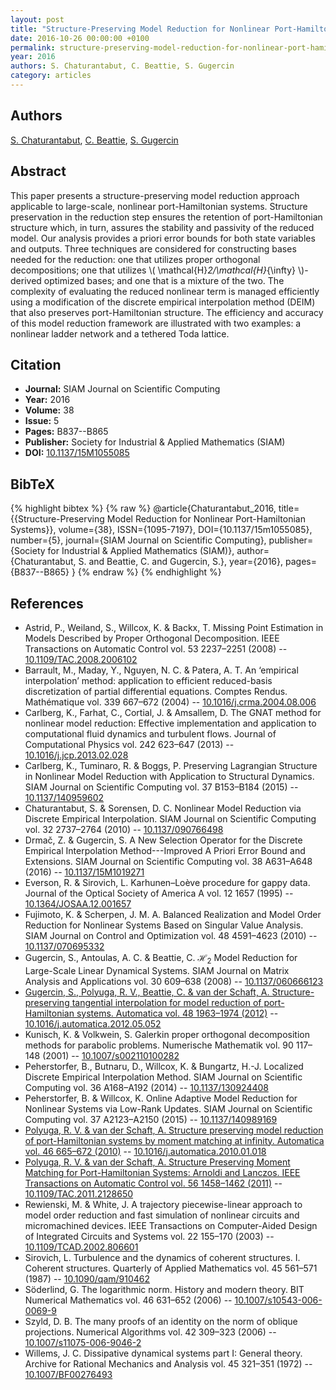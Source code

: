 ```yaml
---
layout: post
title: "Structure-Preserving Model Reduction for Nonlinear Port-Hamiltonian Systems"
date: 2016-10-26 00:00:00 +0100
permalink: structure-preserving-model-reduction-for-nonlinear-port-hamiltonian-systems
year: 2016
authors: S. Chaturantabut, C. Beattie, S. Gugercin
category: articles
---
```

 
## Authors
[S. Chaturantabut](authors/s_chaturantabut), [C. Beattie](authors/christopher_beattie), [S. Gugercin](authors/serkan_gugercin)
 
## Abstract
This paper presents a structure-preserving model reduction approach applicable to large-scale, nonlinear port-Hamiltonian systems. Structure preservation in the reduction step ensures the retention of port-Hamiltonian structure which, in turn, assures the stability and passivity of the reduced model. Our analysis provides a priori error bounds for both state variables and outputs. Three techniques are considered for constructing bases needed for the reduction: one that utilizes proper orthogonal decompositions; one that utilizes \\( \mathcal{H}_2/\mathcal{H}_{\infty} \\)-derived optimized bases; and one that is a mixture of the two. The complexity of evaluating the reduced nonlinear term is managed efficiently using a modification of the discrete empirical interpolation method (DEIM) that also preserves port-Hamiltonian structure. The efficiency and accuracy of this model reduction framework are illustrated with two examples: a nonlinear ladder network and a tethered Toda lattice.
 
## Citation
- **Journal:** SIAM Journal on Scientific Computing
- **Year:** 2016
- **Volume:** 38
- **Issue:** 5
- **Pages:** B837--B865
- **Publisher:** Society for Industrial & Applied Mathematics (SIAM)
- **DOI:** [10.1137/15M1055085](https://doi.org/10.1137/15M1055085)
 
## BibTeX
{% highlight bibtex %}
{% raw %}
@article{Chaturantabut_2016,
  title={{Structure-Preserving Model Reduction for Nonlinear Port-Hamiltonian Systems}},
  volume={38},
  ISSN={1095-7197},
  DOI={10.1137/15m1055085},
  number={5},
  journal={SIAM Journal on Scientific Computing},
  publisher={Society for Industrial & Applied Mathematics (SIAM)},
  author={Chaturantabut, S. and Beattie, C. and Gugercin, S.},
  year={2016},
  pages={B837--B865}
}
{% endraw %}
{% endhighlight %}
 
## References
- Astrid, P., Weiland, S., Willcox, K. & Backx, T. Missing Point Estimation in Models Described by Proper Orthogonal Decomposition. IEEE Transactions on Automatic Control vol. 53 2237–2251 (2008) -- [10.1109/TAC.2008.2006102](https://doi.org/10.1109/TAC.2008.2006102)
- Barrault, M., Maday, Y., Nguyen, N. C. & Patera, A. T. An ‘empirical interpolation’ method: application to efficient reduced-basis discretization of partial differential equations. Comptes Rendus. Mathématique vol. 339 667–672 (2004) -- [10.1016/j.crma.2004.08.006](https://doi.org/10.1016/j.crma.2004.08.006)
- Carlberg, K., Farhat, C., Cortial, J. & Amsallem, D. The GNAT method for nonlinear model reduction: Effective implementation and application to computational fluid dynamics and turbulent flows. Journal of Computational Physics vol. 242 623–647 (2013) -- [10.1016/j.jcp.2013.02.028](https://doi.org/10.1016/j.jcp.2013.02.028)
- Carlberg, K., Tuminaro, R. & Boggs, P. Preserving Lagrangian Structure in Nonlinear Model Reduction with Application to Structural Dynamics. SIAM Journal on Scientific Computing vol. 37 B153–B184 (2015) -- [10.1137/140959602](https://doi.org/10.1137/140959602)
- Chaturantabut, S. & Sorensen, D. C. Nonlinear Model Reduction via Discrete Empirical Interpolation. SIAM Journal on Scientific Computing vol. 32 2737–2764 (2010) -- [10.1137/090766498](https://doi.org/10.1137/090766498)
- Drmač, Z. & Gugercin, S. A New Selection Operator for the Discrete Empirical Interpolation Method---Improved A Priori Error Bound and Extensions. SIAM Journal on Scientific Computing vol. 38 A631–A648 (2016) -- [10.1137/15M1019271](https://doi.org/10.1137/15M1019271)
- Everson, R. & Sirovich, L. Karhunen–Loève procedure for gappy data. Journal of the Optical Society of America A vol. 12 1657 (1995) -- [10.1364/JOSAA.12.001657](https://doi.org/10.1364/JOSAA.12.001657)
- Fujimoto, K. & Scherpen, J. M. A. Balanced Realization and Model Order Reduction for Nonlinear Systems Based on Singular Value Analysis. SIAM Journal on Control and Optimization vol. 48 4591–4623 (2010) -- [10.1137/070695332](https://doi.org/10.1137/070695332)
- Gugercin, S., Antoulas, A. C. & Beattie, C. $\mathcal{H}_2$ Model Reduction for Large-Scale Linear Dynamical Systems. SIAM Journal on Matrix Analysis and Applications vol. 30 609–638 (2008) -- [10.1137/060666123](https://doi.org/10.1137/060666123)
- [Gugercin, S., Polyuga, R. V., Beattie, C. & van der Schaft, A. Structure-preserving tangential interpolation for model reduction of port-Hamiltonian systems. Automatica vol. 48 1963–1974 (2012)](structure-preserving-tangential-interpolation-for-model-reduction-of-port-hamiltonian-systems) -- [10.1016/j.automatica.2012.05.052](https://doi.org/10.1016/j.automatica.2012.05.052)
- Kunisch, K. & Volkwein, S. Galerkin proper orthogonal decomposition methods for parabolic problems. Numerische Mathematik vol. 90 117–148 (2001) -- [10.1007/s002110100282](https://doi.org/10.1007/s002110100282)
- Peherstorfer, B., Butnaru, D., Willcox, K. & Bungartz, H.-J. Localized Discrete Empirical Interpolation Method. SIAM Journal on Scientific Computing vol. 36 A168–A192 (2014) -- [10.1137/130924408](https://doi.org/10.1137/130924408)
- Peherstorfer, B. & Willcox, K. Online Adaptive Model Reduction for Nonlinear Systems via Low-Rank Updates. SIAM Journal on Scientific Computing vol. 37 A2123–A2150 (2015) -- [10.1137/140989169](https://doi.org/10.1137/140989169)
- [Polyuga, R. V. & van der Schaft, A. Structure preserving model reduction of port-Hamiltonian systems by moment matching at infinity. Automatica vol. 46 665–672 (2010)](structure-preserving-model-reduction-of-port-hamiltonian-systems-by-moment-matching-at-infinity) -- [10.1016/j.automatica.2010.01.018](https://doi.org/10.1016/j.automatica.2010.01.018)
- [Polyuga, R. V. & van der Schaft, A. Structure Preserving Moment Matching for Port-Hamiltonian Systems: Arnoldi and Lanczos. IEEE Transactions on Automatic Control vol. 56 1458–1462 (2011)](structure-preserving-moment-matching-for-port-hamiltonian-systems-arnoldi-and-lanczos) -- [10.1109/TAC.2011.2128650](https://doi.org/10.1109/TAC.2011.2128650)
- Rewienski, M. & White, J. A trajectory piecewise-linear approach to model order reduction and fast simulation of nonlinear circuits and micromachined devices. IEEE Transactions on Computer-Aided Design of Integrated Circuits and Systems vol. 22 155–170 (2003) -- [10.1109/TCAD.2002.806601](https://doi.org/10.1109/TCAD.2002.806601)
- Sirovich, L. Turbulence and the dynamics of coherent structures. I. Coherent structures. Quarterly of Applied Mathematics vol. 45 561–571 (1987) -- [10.1090/qam/910462](https://doi.org/10.1090/qam/910462)
- Söderlind, G. The logarithmic norm. History and modern theory. BIT Numerical Mathematics vol. 46 631–652 (2006) -- [10.1007/s10543-006-0069-9](https://doi.org/10.1007/s10543-006-0069-9)
- Szyld, D. B. The many proofs of an identity on the norm of oblique projections. Numerical Algorithms vol. 42 309–323 (2006) -- [10.1007/s11075-006-9046-2](https://doi.org/10.1007/s11075-006-9046-2)
- Willems, J. C. Dissipative dynamical systems part I: General theory. Archive for Rational Mechanics and Analysis vol. 45 321–351 (1972) -- [10.1007/BF00276493](https://doi.org/10.1007/BF00276493)

